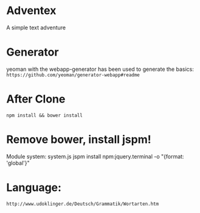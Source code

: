 # Adventex
A simple text adventure

# Generator
yeoman with the webapp-generator has been used to generate the basics:
`https://github.com/yeoman/generator-webapp#readme`

# After Clone
`npm install && bower install`

# Remove bower, install jspm!
Module system: system.js
jspm install npm:jquery.terminal -o "{format: 'global'}"

# Language:
`http://www.udoklinger.de/Deutsch/Grammatik/Wortarten.htm`